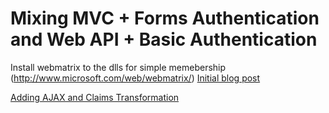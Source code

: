 # Mixing MVC + Forms Authentication and Web API + Basic Authentication #

Install webmatrix to the dlls for simple memebership (http://www.microsoft.com/web/webmatrix/)
[Initial blog post](http://leastprivilege.com/2012/10/23/mixing-mvc-forms-authentication-and-web-api-basic-authentication/) 

[Adding AJAX and Claims Transformation](http://leastprivilege.com/2012/10/24/extensions-to-the-web-apimvc-formsbasic-auth-sample-claims-transformation-and-ajax/)

 